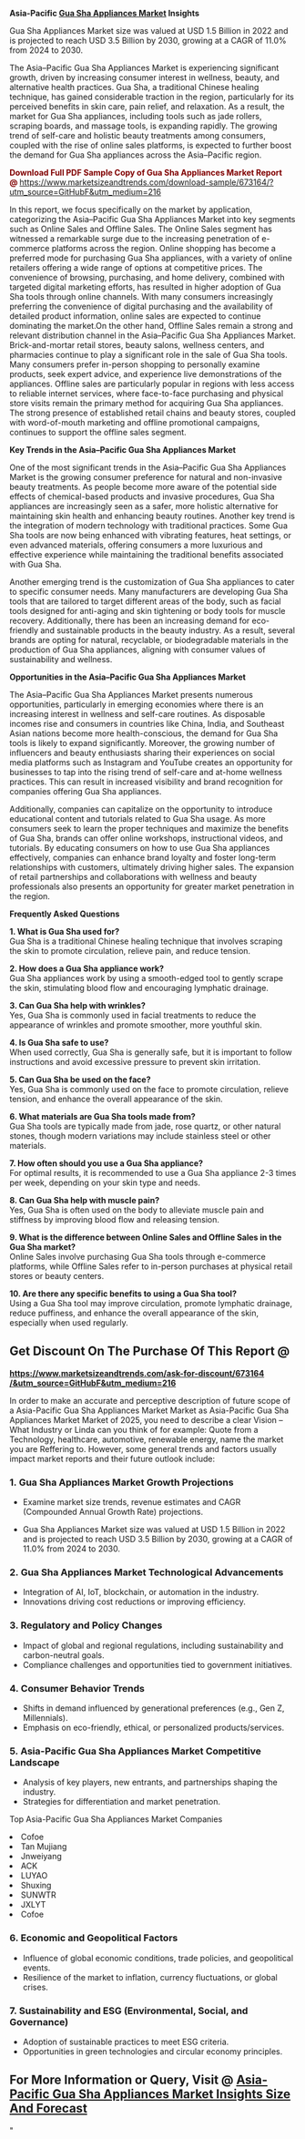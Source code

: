 <p><strong>Asia-Pacific&nbsp;<a href=""https://www.marketsizeandtrends.com/download-sample/673164/&amp;utm_source=GitHubF&amp;utm_medium=216"">Gua Sha Appliances Market</a> Insights</strong></p><p>Gua Sha Appliances Market size was valued at USD 1.5 Billion in 2022 and is projected to reach USD 3.5 Billion by 2030, growing at a CAGR of 11.0% from 2024 to 2030.</p><p><p>The Asia–Pacific Gua Sha Appliances Market is experiencing significant growth, driven by increasing consumer interest in wellness, beauty, and alternative health practices. Gua Sha, a traditional Chinese healing technique, has gained considerable traction in the region, particularly for its perceived benefits in skin care, pain relief, and relaxation. As a result, the market for Gua Sha appliances, including tools such as jade rollers, scraping boards, and massage tools, is expanding rapidly. The growing trend of self-care and holistic beauty treatments among consumers, coupled with the rise of online sales platforms, is expected to further boost the demand for Gua Sha appliances across the Asia–Pacific region. <p><strong><span style="color: #800000;">Download Full PDF Sample Copy of Gua Sha Appliances Market Report @</span>&nbsp;</strong><a href="https://www.marketsizeandtrends.com/download-sample/673164/?utm_source=GitHubF&amp;utm_medium=216" target="_blank">https://www.marketsizeandtrends.com/download-sample/673164/?utm_source=GitHubF&amp;utm_medium=216</a></p>In this report, we focus specifically on the market by application, categorizing the Asia–Pacific Gua Sha Appliances Market into key segments such as Online Sales and Offline Sales. The Online Sales segment has witnessed a remarkable surge due to the increasing penetration of e-commerce platforms across the region. Online shopping has become a preferred mode for purchasing Gua Sha appliances, with a variety of online retailers offering a wide range of options at competitive prices. The convenience of browsing, purchasing, and home delivery, combined with targeted digital marketing efforts, has resulted in higher adoption of Gua Sha tools through online channels. With many consumers increasingly preferring the convenience of digital purchasing and the availability of detailed product information, online sales are expected to continue dominating the market.On the other hand, Offline Sales remain a strong and relevant distribution channel in the Asia–Pacific Gua Sha Appliances Market. Brick-and-mortar retail stores, beauty salons, wellness centers, and pharmacies continue to play a significant role in the sale of Gua Sha tools. Many consumers prefer in-person shopping to personally examine products, seek expert advice, and experience live demonstrations of the appliances. Offline sales are particularly popular in regions with less access to reliable internet services, where face-to-face purchasing and physical store visits remain the primary method for acquiring Gua Sha appliances. The strong presence of established retail chains and beauty stores, coupled with word-of-mouth marketing and offline promotional campaigns, continues to support the offline sales segment.<p><b>Key Trends in the Asia–Pacific Gua Sha Appliances Market</b></p><p>One of the most significant trends in the Asia–Pacific Gua Sha Appliances Market is the growing consumer preference for natural and non-invasive beauty treatments. As people become more aware of the potential side effects of chemical-based products and invasive procedures, Gua Sha appliances are increasingly seen as a safer, more holistic alternative for maintaining skin health and enhancing beauty routines. Another key trend is the integration of modern technology with traditional practices. Some Gua Sha tools are now being enhanced with vibrating features, heat settings, or even advanced materials, offering consumers a more luxurious and effective experience while maintaining the traditional benefits associated with Gua Sha.</p><p>Another emerging trend is the customization of Gua Sha appliances to cater to specific consumer needs. Many manufacturers are developing Gua Sha tools that are tailored to target different areas of the body, such as facial tools designed for anti-aging and skin tightening or body tools for muscle recovery. Additionally, there has been an increasing demand for eco-friendly and sustainable products in the beauty industry. As a result, several brands are opting for natural, recyclable, or biodegradable materials in the production of Gua Sha appliances, aligning with consumer values of sustainability and wellness.</p><p><b>Opportunities in the Asia–Pacific Gua Sha Appliances Market</b></p><p>The Asia–Pacific Gua Sha Appliances Market presents numerous opportunities, particularly in emerging economies where there is an increasing interest in wellness and self-care routines. As disposable incomes rise and consumers in countries like China, India, and Southeast Asian nations become more health-conscious, the demand for Gua Sha tools is likely to expand significantly. Moreover, the growing number of influencers and beauty enthusiasts sharing their experiences on social media platforms such as Instagram and YouTube creates an opportunity for businesses to tap into the rising trend of self-care and at-home wellness practices. This can result in increased visibility and brand recognition for companies offering Gua Sha appliances.</p><p>Additionally, companies can capitalize on the opportunity to introduce educational content and tutorials related to Gua Sha usage. As more consumers seek to learn the proper techniques and maximize the benefits of Gua Sha, brands can offer online workshops, instructional videos, and tutorials. By educating consumers on how to use Gua Sha appliances effectively, companies can enhance brand loyalty and foster long-term relationships with customers, ultimately driving higher sales. The expansion of retail partnerships and collaborations with wellness and beauty professionals also presents an opportunity for greater market penetration in the region.</p><p><b>Frequently Asked Questions</b></p><p><b>1. What is Gua Sha used for?</b><br>Gua Sha is a traditional Chinese healing technique that involves scraping the skin to promote circulation, relieve pain, and reduce tension.</p><p><b>2. How does a Gua Sha appliance work?</b><br>Gua Sha appliances work by using a smooth-edged tool to gently scrape the skin, stimulating blood flow and encouraging lymphatic drainage.</p><p><b>3. Can Gua Sha help with wrinkles?</b><br>Yes, Gua Sha is commonly used in facial treatments to reduce the appearance of wrinkles and promote smoother, more youthful skin.</p><p><b>4. Is Gua Sha safe to use?</b><br>When used correctly, Gua Sha is generally safe, but it is important to follow instructions and avoid excessive pressure to prevent skin irritation.</p><p><b>5. Can Gua Sha be used on the face?</b><br>Yes, Gua Sha is commonly used on the face to promote circulation, relieve tension, and enhance the overall appearance of the skin.</p><p><b>6. What materials are Gua Sha tools made from?</b><br>Gua Sha tools are typically made from jade, rose quartz, or other natural stones, though modern variations may include stainless steel or other materials.</p><p><b>7. How often should you use a Gua Sha appliance?</b><br>For optimal results, it is recommended to use a Gua Sha appliance 2-3 times per week, depending on your skin type and needs.</p><p><b>8. Can Gua Sha help with muscle pain?</b><br>Yes, Gua Sha is often used on the body to alleviate muscle pain and stiffness by improving blood flow and releasing tension.</p><p><b>9. What is the difference between Online Sales and Offline Sales in the Gua Sha market?</b><br>Online Sales involve purchasing Gua Sha tools through e-commerce platforms, while Offline Sales refer to in-person purchases at physical retail stores or beauty centers.</p><p><b>10. Are there any specific benefits to using a Gua Sha tool?</b><br>Using a Gua Sha tool may improve circulation, promote lymphatic drainage, reduce puffiness, and enhance the overall appearance of the skin, especially when used regularly.</p></p><h2><strong>Get Discount On The Purchase Of This Report @&nbsp;</strong></h2><p><strong><a href=""https://www.marketsizeandtrends.com/ask-for-discount/673164/&amp;utm_source=GitHubF&amp;utm_medium=216"" target=""_blank"">https://www.marketsizeandtrends.com/ask-for-discount/673164<br />/&amp;utm_source=GitHubF&amp;utm_medium=216</a></strong></p><p>In order to make an accurate and perceptive description of future scope of a Asia-Pacific&nbsp;Gua Sha Appliances Market Market as Asia-Pacific&nbsp;Gua Sha Appliances Market Market of 2025, you need to describe a clear Vision &ndash; What Industry or Linda can you think of for example: Quote from a Technology, healthcare, automotive, renewable energy, name the market you are Reffering to. However, some general trends and factors usually impact market reports and their future outlook include:</p><h3>1.&nbsp;<strong>Gua Sha Appliances Market Growth Projections</strong></h3><ul><li>Examine market size trends, revenue estimates and CAGR (Compounded Annual Growth Rate) projections.</li><li><p>Gua Sha Appliances Market size was valued at USD 1.5 Billion in 2022 and is projected to reach USD 3.5 Billion by 2030, growing at a CAGR of 11.0% from 2024 to 2030.</p></li></ul><h3>2.&nbsp;<strong>Gua Sha Appliances Market Technological Advancements</strong></h3><ul><li>Integration of AI, IoT, blockchain, or automation in the industry.</li><li>Innovations driving cost reductions or improving efficiency.</li></ul><h3>3.&nbsp;<strong>Regulatory and Policy Changes</strong></h3><ul><li>Impact of global and regional regulations, including sustainability and carbon-neutral goals.</li><li>Compliance challenges and opportunities tied to government initiatives.</li></ul><h3>4.&nbsp;<strong>Consumer Behavior Trends</strong></h3><ul><li>Shifts in demand influenced by generational preferences (e.g., Gen Z, Millennials).</li><li>Emphasis on eco-friendly, ethical, or personalized products/services.</li></ul><h3>5.&nbsp;<strong>Asia-Pacific Gua Sha Appliances Market Competitive Landscape</strong></h3><ul><li>Analysis of key players, new entrants, and partnerships shaping the industry.</li><li>Strategies for differentiation and market penetration.</li></ul><p data-pm-slice=""1 1 []"">Top Asia-Pacific Gua Sha Appliances Market Companies</p><div data-test-id=""""><p><li>Cofoe</li><li> Tan Mujiang</li><li> Jnweiyang</li><li> ACK</li><li> LUYAO</li><li> Shuxing</li><li> SUNWTR</li><li> JXLYT</li><li> Cofoe</li></p></div><h3>6.&nbsp;<strong>Economic and Geopolitical Factors</strong></h3><ul><li>Influence of global economic conditions, trade policies, and geopolitical events.</li><li>Resilience of the market to inflation, currency fluctuations, or global crises.</li></ul><h3>7.&nbsp;<strong>Sustainability and ESG (Environmental, Social, and Governance)</strong></h3><ul><li>Adoption of sustainable practices to meet ESG criteria.</li><li>Opportunities in green technologies and circular economy principles.</li></ul><h2><strong>For More Information or Query, Visit @&nbsp;</strong><a href=""https://www.verifiedmarketreports.com/product/gua-sha-appliances-market/"" target=""_blank"">Asia-Pacific Gua Sha Appliances Market Insights Size And Forecast</a></h2>"
